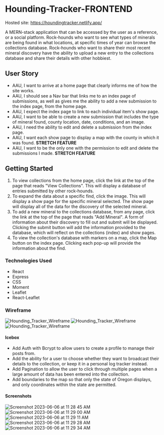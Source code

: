 # Hounding-Tracker-FRONTEND

Hosted site: https://houndingtracker.netlify.app/

A MERN-stack application that can be accessed by the user as a reference, or a social platform. Rock-hounds who want to see what types of minerals are being found in what locations, at specific times of year can browse the collections database. Rock-hounds who want to share their most recent mineral discovery have the ability to upload a new entry to the collections database and share their details with other hobbiest.

## User Story

- AAU, I want to arrive at a home page that clearly informs me of how the site works.
- AAU, I should see a Nav bar that links me to an index page of submissions, as well as gives me the ability to add a new submission to the index page, from the home page.
- AAU, I expect the index page to link to each individual item's show page.
- AAU, I want to be able to create a new submission that includes the type of mineral found, county location, date, conditions, and an image.
- AAU, I need the ability to edit and delete a submission from the index page.
- AAU, I want each show page to display a map with the county in which it was found. **STRETCH FEATURE**
- AAU, I want to be the only one with the permission to edit and delete the submissions I made. **STRETCH FEATURE**

## Getting Started

1. To view collections from the home page, click the link at the top of the page that reads "View Collections". This will display a database of entries submitted by other rock-hounds. 
2. To expand the data about a specific find, click the image. This will display a show page for the specific mineral selected. The show page will display all of the data for the discovery of the selected mineral.  
3. To add a new mineral to the collections database, from any page, click the link at the top of the page that reads "Add Mineral". A form of information about their discovery to fill out and submit will be displayed. Clicking the submit button will add the information provided to the database, which will reflect on the collections (index) and show pages. 
4. To view the collection's database with markers on a map, click the Map button on the index page. Clicking each pop-up will provide the information about the find. 

### Technologies Used

- React
- Express
- CSS
- Moment
- Leaflet
- React-Leaflet

### Wireframe

![Hounding_Tracker_Wireframe](https://github.com/JacobPaul710/Hounding-Tracker-FRONTEND/assets/123111537/12d174f7-a664-4446-b368-a243b5813dca)
![Hounding_Tracker_Wireframe](https://github.com/JacobPaul710/Hounding-Tracker-FRONTEND/assets/123111537/b10d1b6a-cf11-44cb-9bee-5c6535811c20)
![Hounding_Tracker_Wireframe](https://github.com/JacobPaul710/Hounding-Tracker-FRONTEND/assets/123111537/39e62979-0bd2-4b4d-8b32-920ecf588ee9)

#### Icebox

- Add Auth with Bcrypt to allow users to create a profile to manage their posts from. 
- Add the ability for a user to choose whether they want to broadcast their details to the collection, or keep it in a personal log tracker instead.
- Add Pagination to allow the user to click through multiple pages when a large amount of data has been entered into the collection. 
- Add boundaries to the map so that only the state of Oregon displays, and only coordinates within the state are permitted.

#### Screenshots
![Screenshot 2023-06-06 at 11 28 45 AM](https://github.com/JacobPaul710/Hounding-Tracker-FRONTEND/assets/123111537/201d6dba-d88d-4178-ab56-d5fbd1c5d948)
![Screenshot 2023-06-06 at 11 29 00 AM](https://github.com/JacobPaul710/Hounding-Tracker-FRONTEND/assets/123111537/06dc0d46-9aa7-429d-b617-942397c6587b)
![Screenshot 2023-06-06 at 11 29 11 AM](https://github.com/JacobPaul710/Hounding-Tracker-FRONTEND/assets/123111537/0f82e9ec-c487-4261-9c74-a94f4a885f20)
![Screenshot 2023-06-06 at 11 29 28 AM](https://github.com/JacobPaul710/Hounding-Tracker-FRONTEND/assets/123111537/923afc98-f719-4c92-bb83-b33f5504dbe4)
![Screenshot 2023-06-06 at 11 29 34 AM](https://github.com/JacobPaul710/Hounding-Tracker-FRONTEND/assets/123111537/fa3aef1f-e6f4-431e-98cf-8e1d2fc16774)






